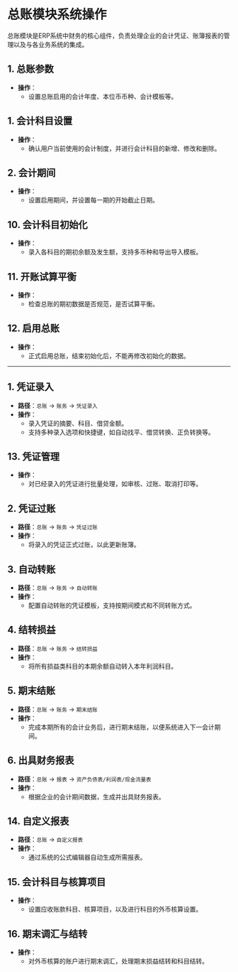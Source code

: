 # 总账模块系统操作

总账模块是ERP系统中财务的核心组件，负责处理企业的会计凭证、账簿报表的管理以及与各业务系统的集成。

## 1. 总账参数

- **操作**：
  - 设置总账启用的会计年度、本位币币种、会计模板等。
  
## 1. 会计科目设置

- **操作**：
  - 确认用户当前使用的会计制度，并进行会计科目的新增、修改和删除。

## 2. 会计期间

- **操作**：
  - 设置启用期间，并设置每一期的开始截止日期。
 
## 10. 会计科目初始化

- **操作**：
  - 录入各科目的期初余额及发生额，支持多币种和导出导入模板。

## 11. 开账试算平衡

- **操作**：
  - 检查总账的期初数据是否规范，是否试算平衡。

## 12. 启用总账

- **操作**：
  - 正式启用总账，结束初始化后，不能再修改初始化的数据。

-----

## 1. 凭证录入

- **路径**：`总账` -> `账务` -> `凭证录入`
- **操作**：
  - 录入凭证的摘要、科目、借贷金额。
  - 支持多种录入选项和快捷键，如自动找平、借贷转换、正负转换等。

## 13. 凭证管理

- **操作**：
  - 对已经录入的凭证进行批量处理，如审核、过账、取消打印等。

## 2. 凭证过账

- **路径**：`总账` -> `账务` -> `凭证过账`
- **操作**：
  - 将录入的凭证正式过账，以此更新账簿。

## 3. 自动转账

- **路径**：`总账` -> `账务` -> `自动转账`
- **操作**：
  - 配置自动转账的凭证模板，支持按期间模式和不同转账方式。

## 4. 结转损益

- **路径**：`总账` -> `账务` -> `结转损益`
- **操作**：
  - 将所有损益类科目的本期余额自动转入本年利润科目。

## 5. 期末结账

- **路径**：`总账` -> `账务` -> `期末结账`
- **操作**：
  - 完成本期所有的会计业务后，进行期末结账，以便系统进入下一会计期间。

## 6. 出具财务报表

- **路径**：`总账` -> `报表` -> `资产负债表/利润表/现金流量表`
- **操作**：
  - 根据企业的会计期间数据，生成并出具财务报表。





## 14. 自定义报表

- **路径**：`总账` -> `自定义报表`
- **操作**：
  - 通过系统的公式编辑器自动生成所需报表。

## 15. 会计科目与核算项目

- **操作**：
  - 设置应收账款科目、核算项目，以及进行科目的外币核算设置。

## 16. 期末调汇与结转

- **操作**：
  - 对外币核算的账户进行期末调汇，处理期末损益结转和科目结转。
